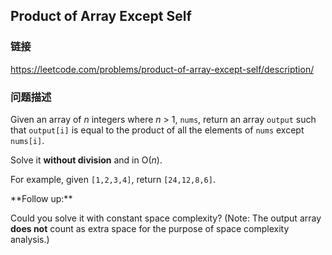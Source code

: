 ## Product of Array Except Self  
### 链接  
https://leetcode.com/problems/product-of-array-except-self/description/  
### 问题描述

Given an array of *n* integers where *n* > 1, `nums`, return an array `output` such that `output[i]` is equal to the product of all the elements of `nums` except `nums[i]`.

Solve it **without division** and in O(*n*).

For example, given `[1,2,3,4]`, return `[24,12,8,6]`.

<p>**Follow up:**<br>
Could you solve it with constant space complexity? (Note: The output array **does not** count as extra space for the purpose of space complexity analysis.)
